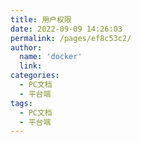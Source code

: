 ```yaml
---
title: 用户权限
date: 2022-09-09 14:26:03
permalink: /pages/ef8c53c2/
author: 
  name: 'docker'
  link: 
categories:
  - PC文档
  - 平台端
tags:
  - PC文档
  - 平台端
---
```


